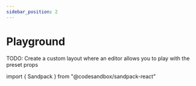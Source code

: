 ```yaml
---
sidebar_position: 2
---
```


# Playground

TODO: Create a custom layout where an editor allows you to play with the preset props

import { Sandpack } from "@codesandbox/sandpack-react"

<Sandpack template="react"/>

